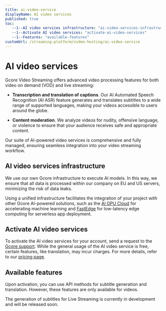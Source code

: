 ```yaml
---
title: ai-video-service
displayName: AI video services
published: true
toc: 
   --1--AI video services infrastructure: "ai-video-services-infrastructure"
   --1--Activate AI video services: "activate-ai-video-services"
   --1--Features: "available-features"
customUrl: /streaming-platform/video-hosting/ai-video-service
---
```

# AI video services

Gcore Video Streaming offers advanced video processing features for both video on demand (VOD) and live streaming: 

* **Transcription and translation of captions**. Our AI Automated Speech Recognition (AI ASR) feature generates and translates subtitles to a wide range of supported languages, making your videos accessible to users around the globe. 

* **Content moderation**. We analyze videos for nudity, offensive language, or violence to ensure that your audience receives safe and appropriate content. 

Our suite of AI-powered video services is comprehensive and fully managed, ensuring seamless integration into your video streaming workflow. 

## AI video services infrastructure 

We use our own Gcore infrastructure to execute AI models. In this way, we ensure that all data is processed within our company on EU and US servers, minimizing the risk of data leaks. 

Using a unified infrastructure facilitates the integration of your project with other Gcore AI-powered solutions, such as the <a href="https://gcore.com/cloud/ai-gpu" target="_blank">AI GPU Cloud</a> for accelerating machine learning and <a href="https://gcore.com/fastedge" target="_blank">FastEdge</a> for low-latency edge computing for serverless app deployment.

## Activate AI video services

To activate the AI video services for your account, send a request to the [Gcore support](mailto:support@gcore.com). While the general usage of the AI video service is free, certain features, like translation, may incur charges. For more details, refer to our <a href="https://gcore.com/pricing/streaming-platform" target="_blank">pricing page</a>. 

## Available features

Upon activation, you can use API methods for subtitle generation and translation. However, these features are only available for videos. 

<alert-element type="warning" title="Warning">

The generation of subtitles for Live Streaming is currently in development and will be released soon.

</alert-element>
